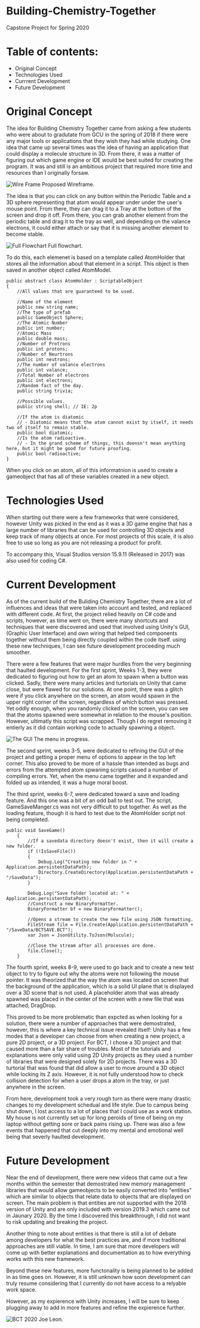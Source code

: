 # Building-Chemistry-Together
Capstone Project for Spring 2020

# Table of contents:
* Original Concept
* Technologies Used
* Currrent Development
* Future Development


# Original Concept

The idea for Building Chemistry Together came from asking a few students who were about to gradutate from GCU in the spring of 2018 if there were any major tools or applications that they wish they had while studying. One idea that came up several times was the idea of having an application that could display a molecule structure in 3D. From there, it was a matter of figuring out which game engine or IDE would be best suited for creating the program. It was and still is an ambitious project that required more time and resources than I originally forsaw. 

![Wire Frame](/Documentation/3A.png)
Proposed Wireframe. 

The idea is that you can click on any button within the Periodic Table and a 3D sphere representing that atom would appear under under the user's mouse point. From there, they can drag it to a Tray at the bottom of the screen and drop it off. From there, you can grab another element from the periodic table and drag it to the tray as well, and depending on the valance electrons, it could either attach or say that it is missing another element to become stable. 

![Full Flowchart](/Documentation/2A.png)
Full flowchart.

To do this, each elemenet is based on a template called AtomHolder that stores all the information about that element in a script. This object is then saved in another object called AtomModel. 
```
public abstract class AtomHolder : ScriptableObject
{
    //All values that are guaranteed to be used.

    //Name of the element
    public new string name;
    //The type of prefab
    public GameObject Sphere;
    //The Atomic Number
    public int number;
    //Atomic Mass
    public double mass;
    //Number of Protrons
    public int protons;
    //Number of Neurtrons
    public int neutrons;
    //The number of valance electrons
    public int valance;
    //Total Number of electrons
    public int electrons;
    //Random fact of the day.
    public string trivia;

    //Possible values.
    public string shell; // IE: 2p

    //If the atom is diatomic
    // - Diatomic means that the atom cannot exist by itself, it needs two of itself to remain stable.
    public bool diatomic;
    //Is the atom radioactive.
    // - In the grand scheme of things, this doensn't mean anything here, but it might be good for future proofing.
    public bool radioactive;
}

```
When you click on an atom, all of this informatnion is used to create a gameobject that has all of these variables created in a new object. 

# Technologies Used

When starting out there were a few frameworks that were considered, however Unity was picked in the end as it was a 3D game engine that has a large number of libraries that can be used for controlling 3D objects and keep track of many objects at once. For most projects of this scale, it is also free to use so long as you are not releasing a product for profit. 

To accompany this, Visual Studios version 15.9.11 (Released in 2017) was also used for coding C#. 

# Current Development 

As of the current build of the Buliding Chemistry Together, there are a lot of influences and ideas that were taken into account and tested, and replaced with different code. At first, the project relied heavily on C# code and scripts, however, as time went on, there were many shortcuts and techniques that were discovered and used that involved using Unity's GUI, (Graphic User Interface) and own wiring that helped tied components together without them being directly coupled within the code itself. using these new techniques, I can see future development proceeding much smoother.

There were a few features that were major hurdles from the very beginning that haulted development. For the first sprint, Weeks 1-3, they were dedicated to figuring out how to get an atom to spawn when a button was clicked. Sadly, there were many articles and turtorials on Unity that came close, but were flawed for our solutions. At one point, there was a glitch were if you click anywhere on the screen, an atom would spawn in the upper right corner of the screen, regardless of which button was pressed. Yet oddly enough, when you randomly clicked on the screen, you can see that the atoms spawned were somewhat in relation to the mouse's position. However, ultimatly this script was scrapped. Though I do regret removing it entierly as it did contain working code to actually spawning a object. 

![The GUI](/Documentation/3B.PNG)
The menu in progress.

The second sprint, weeks 3-5, were dedicated to refining the GUI of the project and getting a proper menu of options to appear in the top left corner. This also proved to be more of a hassle than intended as bugs and errors from the attempted atom spwaning scripts casued a number of compiling errors. Yet, when the menu came together and it expanded and folded up as intended, it was a huge moral boost. 

The third sprint, weeks 6-7, were dedicated toward a save and loading feature. And this one was a bit of an odd ball to test out. The script, GameSaveManger.cs was not very difficult to put together. As well as the loading feature, though it is hard to test due to the AtomHolder script not being completed. 
```
public void SaveGame()
    {
        //If a savedata directory doesn't exist, then it will create a new folder.
        if (!IsSaveFile())
        {
            Debug.Log("Creating new folder in " + Application.persistentDataPath);
            Directory.CreateDirectory(Application.persistentDataPath + "/SaveData");
        }

        Debug.Log("Save folder located at: " + Application.persistentDataPath);
        //Construct a new BinaryFormatter.
        BinaryFormatter bf = new BinaryFormatter();

        //Opens a stream to create the new file using JSON formatting. 
        FileStream file = File.Create(Application.persistentDataPath + "/SaveData/BCTSAVE.BCT");
        var Json = JsonUtility.ToJson(Molucule);

        //Close the stream after all processes are done.
        file.Close();
    }
```

The fourth sprint, weeks 8-9, were used to go back and to create a new test object to try to figure out why the atoms were not following the mouse pointer. It was theorized that the way the atom was located on screen that the background of the application, which is a solid UI plane that is displayed over a 3D scene that is not used. A placeholder atom that was already spawned was placed in the center of the screen with a new file that was attached; DragDrop. 

This proved to be more problematic than expcted as when looking for a solution, there were a number of approaches that were demostrated, however, this is where a key technical issue revealed itself: Unity has a few modes that a developer can choose from when creating a new project, a pure 2D project, or a 3D project. For BCT, I chose a 3D project and that caused more than a fair share of troubles. Most of the tutorials and explanations were only valid using 2D Unity projects as they used a number of libraries that were designed solely for 2D projects. There was a 3D turtorial that was found that did allow a user to move around a 3D object while locking its Z axis. However, it is not fully understood how to check collision detection for when a user drops a atom in the tray, or just anywhere in the screen. 


From here, development took a very rough turn as there were many drastic changes to my development schedual and life style. Due to campus being shut down, I lost access to a lot of places that I could use as a work station. My house is not currently set up for long peroids of time of being on my laptop without getting sore or back pains rising up. There was also a few events that happened that cut deeply into my mental and emotional well being that severly haulted development. 

# Future Development

Near the end of development, there were new videos that came out a few months within the semester that demostrated new memory management libraries that would allow gameobjects to be easily converted into "entities" which are similar to objects that relate data to objects that are displayed on screen. The main problem is that entities are not supported with the 2018 version of Unity and are only included with version 2019.3 which came out in Jaunary 2020. By the time I discovered this breakthrough, I did not want to risk updating and breaking the project.

Another thing to note about entities is that there is still a lot of debate among developers for what the best practices are, and if more traditional approaches are still viable. In time, I am sure that more developers will come up with better explanations and documentation as to how everything works with this new framework. 

Beyond these new features, more functonality is being planned to be added in as time goes on. However, it is still unknown how soon development can truly resume considering that I currently do not have access to a relyable work space. 

However, as my expierence with Unity increases, I will be sure to keep plugging away to add in more features and refine the expierence further. 

![BCT](/Documentation/BCT.png)
2020 Joe Leon.
